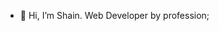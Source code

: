 - 👋 Hi, I’m Shain. Web Developer by profession;

<!---
shainanand23/shainanand23 is a ✨ special ✨ repository because its `README.md` (this file) appears on your GitHub profile.
You can click the Preview link to take a look at your changes.
--->
